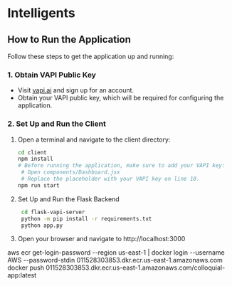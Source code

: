 # Intelligents

## How to Run the Application

Follow these steps to get the application up and running:

### 1. Obtain VAPI Public Key

- Visit [vapi.ai](https://vapi.ai) and sign up for an account.
- Obtain your VAPI public key, which will be required for configuring the application.

### 2. Set Up and Run the Client

1. Open a terminal and navigate to the client directory:

   ```bash
   cd client
   npm install
   # Before running the application, make sure to add your VAPI key:
    # Open components/Dashboard.jsx
    # Replace the placeholder with your VAPI key on line 10.
   npm run start

2. Set Up and Run the Flask Backend

   ```bash
    cd flask-vapi-server
    python -m pip install -r requirements.txt
    python app.py

3. Open your browser and navigate to http://localhost:3000

aws ecr get-login-password --region us-east-1 | docker login --username AWS --password-stdin 011528303853.dkr.ecr.us-east-1.amazonaws.com
docker push 011528303853.dkr.ecr.us-east-1.amazonaws.com/colloquial-app:latest



